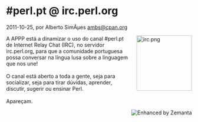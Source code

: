 
# #perl.pt @ irc.perl.org

 2011-10-25, por Alberto SimÃµes <ambs@cpan.org>

<a href="http://perl.pt/irc.png"><img alt="irc.png" src="http://perl.pt/assets_c/2011/10/irc-thumb-150x150-32.png" class="mt-image-right" style="float: right; margin: 0pt 0pt 20px 20px;" height="150" width="150" /></a> <div>A APPP está a dinamizar o uso do canal #perl.pt de Internet Relay Chat (IRC), no servidor irc.perl.org, para que a comunidade portuguesa possa conversar na língua lusa sobre a linguagem que nos une!<br /><br />O canal está aberto a toda a gente, seja para socializar, seja para tirar dúvidas, aprender, discutir, sugerir ou ensinar Perl.<br /><br />Apareçam.<br /></div>

<div style="margin-top: 10px; height: 15px;" class="zemanta-pixie"><a class="zemanta-pixie-a" href="http://www.zemanta.com/" title="Enhanced by Zemanta"><img style="border: medium none; float: right;" class="zemanta-pixie-img" src="http://img.zemanta.com/zemified_e.png?x-id=3ee8e176-df0f-4a64-b2fb-727be34698e7" alt="Enhanced by Zemanta" /></a></div>
